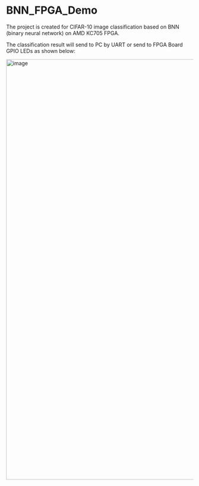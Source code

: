 # BNN_FPGA_Demo
The project is created for CIFAR-10 image classification based on BNN (binary neural network) on AMD KC705 FPGA.

The classification result will send to PC by UART or send to FPGA Board GPIO LEDs as shown below:

<img width="1132" alt="image" src="https://user-images.githubusercontent.com/60055382/227190906-5d092bf7-1342-4d80-b795-231c618f2224.png">
